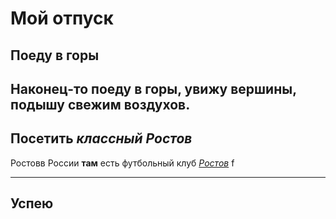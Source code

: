 # Мой отпуск
## Поеду в **горы**
Наконец-то поеду в горы, увижу вершины, подышу свежим воздухов.
---
## Посетить *__классный__ Ростов*
Ростовв России **там** есть футбольный клуб *[Ростов](https://fc-rostov.ru/ru)*
f

---
## Успею

